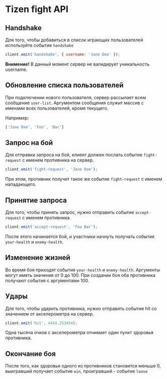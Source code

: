 # Tizen fight API

## Handshake

Для того, чтобы добавиться в список играющих пользователей используйте событие <code>handshake</code>  

```javascript
client.emit('handshake', { username: 'Jane Doe' });
```

**Внимение!** В данный момент сервер не валидирует уникальность username.

## Обновление списка пользователей

При подключении нового пользователя, сервер рассылает всем сообщение <code>user-list</code>. Аргументом сообщения служит массив с именами всех пользователей, кроме текущего.

Например:

```javascript
['Jane Doe', 'Foo', 'Bar']
```

## Запрос на бой

Для отправки запроса на бой, клиент должен послать событие <code>fight-request</code> с именем противника на сервер.

```javascript
client.emit('fight-request', 'Jane Doe');
```

При этом, противник получит такое же событие <code>fight-request</code> с именем нападающего.

## Принятие запроса

Для того, чтобы принять запрос, нужно отправить событие <code>accept-request</code> с именем противника.

```javascript
client.emit('accept-request', 'Foo Bar');
```

После этого начинается бой, и участники начнуть получать события <code>your-health</code> и <code>enemy-health</code>.

## Изменение жизней

Во время боя приходят события <code>your-health</code> и <code>enemy-health</code>. Аргументы могут иметь значения от 0 до 100.
При создании боя оба противника получают события с аргументами 100.

## Удары

Для того, чтобы ударить противника, нужно отправить событие hit со значением от акселерометра на сервер.

```javascript
client.emit('hit', 4454.253454);
```

Одна тысяча очков с акселерометра отнимает один пункт здоровья противника.

## Окончание боя

После того, как здоровье одного из противников становится меньше 0, выигравший получает событие <code>win</code>, проигравший - событие <code>loose</code>